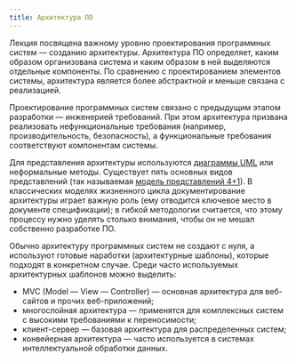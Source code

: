 ```yaml
---
title: Архитектура ПО
---
```


Лекция посвящена важному уровню проектирования программных систем — созданию архитектуры. Архитектура ПО определяет, 
каким образом организована система и каким образом в ней выделяются отдельные компоненты. 
По сравнению с проектированием элементов системы, архитектура является более абстрактной и меньше связана с реализацией.

Проектирование программных систем связано с предыдущим этапом разработки — инженерией требований. 
При этом архитектура призвана реализовать нефункциональные требования (например, производительность, безопасность), 
а функциональные требования соответствуют компонентам системы.

Для представления архитектуры используются [диаграммы UML][1] или неформальные методы. 
Существует пять основных видов представлений (так называемая [модель представлений 4+1][2]). 
В классических моделях жизненного цикла документирование архитектуры играет важную роль 
(ему отводится ключевое место в документе спецификации); в гибкой методологии считается, 
что этому процессу нужно уделять столько внимания, чтобы он не мешал собственно разработке ПО.

Обычно архитектуру программных систем не создают с нуля, а используют готовые наработки (архитектурные шаблоны), 
которые подходят в конкретном случае. Среди часто используемых архитектурных шаблонов можно выделить:

  * MVC (Model — View — Controller) — основная архитектура для веб-сайтов и прочих веб-приложений;
  * многослойная архитектура — применятся для комплексных систем с высокими требованиями к переносимости;
  * клиент-сервер — базовая архитектура для распределенных систем;
  * конвейерная архитектура — часто используется в системах интеллектуальной обработки данных.


[1]: https://en.wikipedia.org/wiki/Unified_Modeling_Language
[2]: https://en.wikipedia.org/wiki/4%2B1_architectural_view_model

